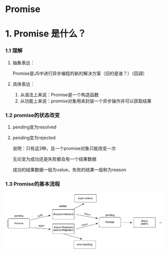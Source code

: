 # Promise

# 1. Promise 是什么？

### 1.1 理解

1. 抽象表达：

   Promise是JS中进行异步编程的新的解决方案（旧的是谁？）（回调）

2. 具体表达：
   1. 从语法上来说：Promise是一个构造函数
   2. 从功能上来说：promise对象用来封装一个异步操作并可以获取结果

### 1.2 promise的状态改变

1. pending变为resolved

2. pending变为rejected

   说明：只有这2种，且一个promise对象只能改变一次

   无论变为成功还是失败都会有一个结果数据

   成功的结果数据一般为value，失败的结果一般称为reason

### 1.3 Promise的基本流程

![promises](./img/promises.png)

